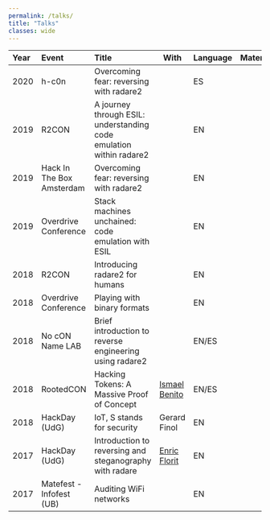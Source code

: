 ```yaml
---
permalink: /talks/
title: "Talks"
classes: wide
---
```


| Year | Event                     | Title                                                        | With                                                       | Language | Materials                                                    |
| :--- | :------------------------ | :----------------------------------------------------------- | ---------------------------------------------------------- | :------- | :----------------------------------------------------------- |
| 2020 | h-c0n                     | Overcoming fear: reversing with radare2                      |                                                            | ES       | [<i class="fas fa-file-powerpoint"></i>](https://github.com/arnaugamez/talks/raw/master/2020/00_h-c0n/slides.pdf) [<i class="fab fa-github-square"></i>](https://github.com/arnaugamez/talks/tree/master/2020/00_h-c0n) |
| 2019 | R2CON                     | A journey through ESIL: understanding code emulation within radare2 |                                                            | EN       | [<i class="fas fa-file-powerpoint"></i>](https://github.com/arnaugamez/talks/raw/master/2019/02_r2con/slides.pdf) [<i class="fab fa-github-square"></i>](https://github.com/arnaugamez/talks/tree/master/2019/02_r2con) |
| 2019 | Hack In The Box Amsterdam | Overcoming fear: reversing with radare2                      |                                                            | EN       | [<i class="fas fa-file-powerpoint"></i>](https://github.com/arnaugamez/talks/raw/master/2019/01_hackinthebox-ams/slides.pdf) [<i class="fab fa-youtube"></i>](https://www.youtube.com/watch?v=317dNavABKo) [<i class="fab fa-github-square"></i>](https://github.com/arnaugamez/talks/tree/master/2019/01_hackinthebox-ams) |
| 2019 | Overdrive Conference      | Stack machines unchained: code emulation with ESIL           |                                                            | EN       | [<i class="fas fa-file-powerpoint"></i>](https://github.com/arnaugamez/talks/raw/master/2019/00_overdriveconference/slides.pdf) [<i class="fab fa-github-square"></i>](https://github.com/arnaugamez/talks/tree/master/2019/00_overdriveconference) |
| 2018 | R2CON                     | Introducing radare2 for humans                               |                                                            | EN       | [<i class="fas fa-file-powerpoint"></i>](https://github.com/arnaugamez/talks/raw/master/2018/04_r2con/slides.pdf) [<i class="fab fa-youtube"></i>](https://www.youtube.com/watch?v=ARH1S8ygDnk) |
| 2018 | Overdrive Conference      | Playing with binary formats                                  |                                                            | EN       | [<i class="fas fa-file-powerpoint"></i>](https://github.com/arnaugamez/talks/raw/master/2018/03_overdriveconference/slides.pdf) |
| 2018 | No cON Name LAB           | Brief introduction to reverse engineering using radare2      |                                                            | EN/ES    | [<i class="fas fa-file-powerpoint"></i>](https://github.com/arnaugamez/talks/raw/master/2018/02_noconname-lab/slides.pdf) [<i class="fab fa-vimeo"></i>](https://vimeo.com/267633324) [<i class="fab fa-github-square"></i>](https://github.com/arnaugamez/talks/tree/master/2018/02_noconname-lab) |
| 2018 | RootedCON                 | Hacking Tokens: A Massive Proof of Concept                   | <a href="https://twitter.com/ismansiete">Ismael Benito</a> | EN/ES    | [<i class="fas fa-file-powerpoint"></i>](https://www.slideshare.net/rootedcon/ismael-benito-arnau-gmez-hacking-tokens-a-massive-poc) [<i class="fab fa-youtube"></i>](https://www.youtube.com/watch?v=IRwxOooQVZY) |
| 2018 | HackDay (UdG)             | IoT, S stands for security                                   | Gerard Finol                                               | EN       | [<i class="fas fa-file-powerpoint"></i>](https://github.com/arnaugamez/talks/raw/master/2018/00_hackday-udg/slides.pdf) |
| 2017 | HackDay (UdG)             | Introduction to reversing and steganography with radare      | <a href="https://enricflorit.com">Enric Florit</a>         | EN       | [<i class="fas fa-file-powerpoint"></i>](https://github.com/arnaugamez/talks/raw/master/2017/01_hackday-udg/slides.pdf) [<i class="fab fa-github-square"></i>](https://github.com/arnaugamez/talks/tree/master/2017/01_hackday-udg) |
| 2017 | Matefest - Infofest (UB)  | Auditing WiFi networks                                       |                                                            | EN       | [<i class="fas fa-file-powerpoint"></i>](https://slides.com/hackinglliure/taller-matefest-infofest#/) |